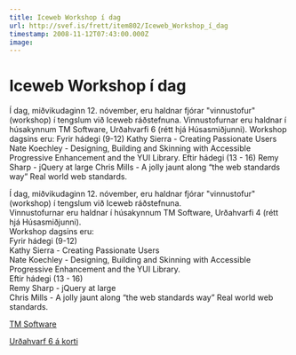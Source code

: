 ```yaml
---
title: Iceweb Workshop í dag
url: http://svef.is/frett/item802/Iceweb_Workshop_í_dag
timestamp: 2008-11-12T07:43:00.000Z
image: 
---
```


# Iceweb Workshop í dag

Í dag, miðvikudaginn 12\. nóvember, eru haldnar fjórar "vinnustofur" (workshop) í tengslum við Iceweb ráðstefnuna. Vinnustofurnar eru haldnar í húsakynnum TM Software, Urðahvarfi 6 (rétt hjá Húsasmiðjunni). Workshop dagsins eru: Fyrir hádegi (9-12) Kathy Sierra - Creating Passionate Users Nate Koechley - Designing, Building and Skinning with Accessible Progressive Enhancement and the YUI Library. Eftir hádegi (13 - 16) Remy Sharp - jQuery at large Chris Mills - A jolly jaunt along “the web standards way” Real world web standards.

Í dag, miðvikudaginn 12\. nóvember, eru haldnar fjórar "vinnustofur" (workshop) í tengslum við Iceweb ráðstefnuna.  
Vinnustofurnar eru haldnar í húsakynnum TM Software, Urðahvarfi 4 (rétt hjá Húsasmiðjunni).  
Workshop dagsins eru:  
Fyrir hádegi (9-12)  
Kathy Sierra - Creating Passionate Users  
Nate Koechley - Designing, Building and Skinning with Accessible Progressive Enhancement and the YUI Library.  
Eftir hádegi (13 - 16)  
Remy Sharp - jQuery at large  
Chris Mills - A jolly jaunt along “the web standards way” Real world web standards.

[TM Software](http://www.tm-software.com/)

[Urðahvarf 6 á korti](http://ja.is/simaskra?q=tm%20software&order=magic&map=444814#row444814)
